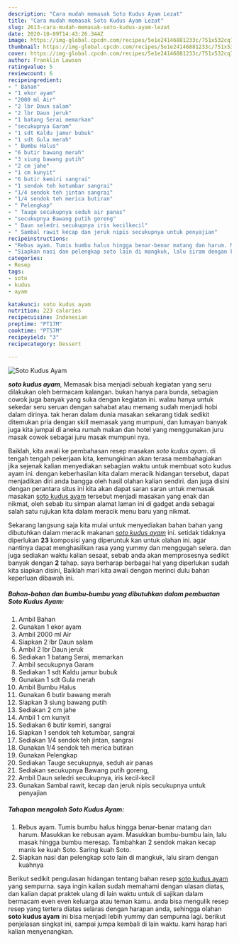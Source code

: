 ```yaml
---
description: "Cara mudah memasak Soto Kudus Ayam Lezat"
title: "Cara mudah memasak Soto Kudus Ayam Lezat"
slug: 2613-cara-mudah-memasak-soto-kudus-ayam-lezat
date: 2020-10-09T14:43:26.344Z
image: https://img-global.cpcdn.com/recipes/5e1e24146881233c/751x532cq70/soto-kudus-ayam-foto-resep-utama.jpg
thumbnail: https://img-global.cpcdn.com/recipes/5e1e24146881233c/751x532cq70/soto-kudus-ayam-foto-resep-utama.jpg
cover: https://img-global.cpcdn.com/recipes/5e1e24146881233c/751x532cq70/soto-kudus-ayam-foto-resep-utama.jpg
author: Franklin Lawson
ratingvalue: 5
reviewcount: 6
recipeingredient:
- " Bahan"
- "1 ekor ayam"
- "2000 ml Air"
- "2 lbr Daun salam"
- "2 lbr Daun jeruk"
- "1 batang Serai memarkan"
- "secukupnya Garam"
- "1 sdt Kaldu jamur bubuk"
- "1 sdt Gula merah"
- " Bumbu Halus"
- "6 butir bawang merah"
- "3 siung bawang putih"
- "2 cm jahe"
- "1 cm kunyit"
- "6 butir kemiri sangrai"
- "1 sendok teh ketumbar sangrai"
- "1/4 sendok teh jintan sangrai"
- "1/4 sendok teh merica butiran"
- " Pelengkap"
- " Tauge secukupnya seduh air panas"
- "secukupnya Bawang putih goreng"
- " Daun seledri secukupnya iris kecilkecil"
- " Sambal rawit kecap dan jeruk nipis secukupnya untuk penyajian"
recipeinstructions:
- "Rebus ayam. Tumis bumbu halus hingga benar-benar matang dan harum. Masukkan ke rebusan ayam. Masukkan bumbu-bumbu lain, lalu masak hingga bumbu meresap. Tambahkan 2 sendok makan kecap manis ke kuah Soto. Saring kuah Soto."
- "Siapkan nasi dan pelengkap soto lain di mangkuk, lalu siram dengan kuahnya"
categories:
- Resep
tags:
- soto
- kudus
- ayam

katakunci: soto kudus ayam 
nutrition: 223 calories
recipecuisine: Indonesian
preptime: "PT17M"
cooktime: "PT57M"
recipeyield: "3"
recipecategory: Dessert

---
```



![Soto Kudus Ayam](https://img-global.cpcdn.com/recipes/5e1e24146881233c/751x532cq70/soto-kudus-ayam-foto-resep-utama.jpg)

<b><i>soto kudus ayam</i></b>, Memasak bisa menjadi sebuah kegiatan yang seru dilakukan oleh bermacam kalangan. bukan hanya para bunda, sebagian cowok juga banyak yang suka dengan kegiatan ini. walau hanya untuk sekedar seru seruan dengan sahabat atau memang sudah menjadi hobi dalam dirinya. tak heran dalam dunia masakan sekarang tidak sedikit ditemukan pria dengan skill memasak yang mumpuni, dan lumayan banyak juga kita jumpai di aneka rumah makan dan hotel yang menggunakan juru masak cowok sebagai juru masak mumpuni nya.

Baiklah, kita awali ke pembahasan resep masakan <i>soto kudus ayam</i>. di tengah tengah pekerjaan kita, kemungkinan akan terasa membahagiakan jika sejenak kalian menyediakan sebagian waktu untuk membuat soto kudus ayam ini. dengan keberhasilan kita dalam meracik hidangan tersebut, dapat menjadikan diri anda bangga oleh hasil olahan kalian sendiri. dan juga disini dengan perantara situs ini kita akan dapat saran saran untuk memasak masakan <u>soto kudus ayam</u> tersebut menjadi masakan yang enak dan nikmat, oleh sebab itu simpan alamat laman ini di gadget anda sebagai salah satu rujukan kita dalam meracik menu baru yang nikmat.




Sekarang langsung saja kita mulai untuk menyediakan bahan bahan yang dibutuhkan dalam meracik makanan <u><i>soto kudus ayam</i></u> ini. setidak tidaknya diperlukan <b>23</b> komposisi yang diperuntuk kan untuk olahan ini. agar nantinya dapat menghasilkan rasa yang yummy dan menggugah selera. dan juga sediakan waktu kalian sesaat, sebab anda akan memprosesnya sedikit banyak dengan <b>2</b> tahap. saya berharap berbagai hal yang diperlukan sudah kita siapkan disini, Baiklah mari kita awali dengan merinci dulu bahan keperluan dibawah ini.

<!--inarticleads1-->

##### Bahan-bahan dan bumbu-bumbu yang dibutuhkan dalam pembuatan Soto Kudus Ayam:

1. Ambil  Bahan
1. Gunakan 1 ekor ayam
1. Ambil 2000 ml Air
1. Siapkan 2 lbr Daun salam
1. Ambil 2 lbr Daun jeruk
1. Sediakan 1 batang Serai, memarkan
1. Ambil secukupnya Garam
1. Sediakan 1 sdt Kaldu jamur bubuk
1. Gunakan 1 sdt Gula merah
1. Ambil  Bumbu Halus
1. Gunakan 6 butir bawang merah
1. Siapkan 3 siung bawang putih
1. Sediakan 2 cm jahe
1. Ambil 1 cm kunyit
1. Sediakan 6 butir kemiri, sangrai
1. Siapkan 1 sendok teh ketumbar, sangrai
1. Sediakan 1/4 sendok teh jintan, sangrai
1. Gunakan 1/4 sendok teh merica butiran
1. Gunakan  Pelengkap
1. Sediakan  Tauge secukupnya, seduh air panas
1. Sediakan secukupnya Bawang putih goreng,
1. Ambil  Daun seledri secukupnya, iris kecil-kecil
1. Gunakan  Sambal rawit, kecap dan jeruk nipis secukupnya untuk penyajian




<!--inarticleads2-->

##### Tahapan mengolah Soto Kudus Ayam:

1. Rebus ayam. Tumis bumbu halus hingga benar-benar matang dan harum. Masukkan ke rebusan ayam. Masukkan bumbu-bumbu lain, lalu masak hingga bumbu meresap. Tambahkan 2 sendok makan kecap manis ke kuah Soto. Saring kuah Soto.
1. Siapkan nasi dan pelengkap soto lain di mangkuk, lalu siram dengan kuahnya




Berikut sedikit pengulasan hidangan tentang bahan resep <u>soto kudus ayam</u> yang sempurna. saya ingin kalian sudah memahami dengan ulasan diatas, dan kalian dapat praktek ulang di lain waktu untuk di sajikan dalam bermacam even even keluarga atau teman kamu. anda bisa mengulik resep resep yang tertera diatas selaras dengan harapan anda, sehingga olahan <b>soto kudus ayam</b> ini bisa menjadi lebih yummy dan sempurna lagi. berikut penjelasan singkat ini, sampai jumpa kembali di lain waktu. kami harap hari kalian menyenangkan.
